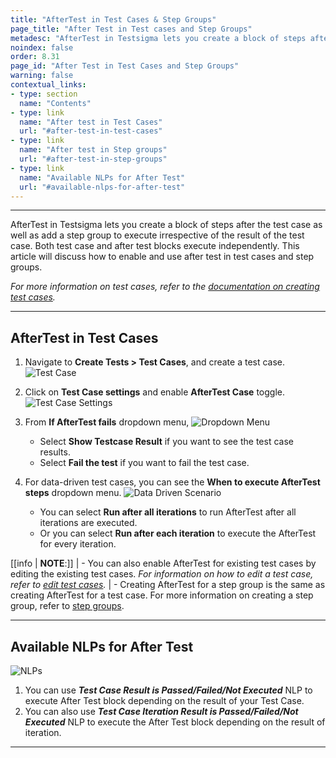 ```yaml
---
title: "AfterTest in Test Cases & Step Groups"
page_title: "After Test in Test cases and Step Groups"
metadesc: "AfterTest in Testsigma lets you create a block of steps after the test case as well as add a step group. Learn about AfterTest block in Testsigma"
noindex: false
order: 8.31
page_id: "After Test in Test Cases and Step Groups"
warning: false
contextual_links:
- type: section
  name: "Contents" 
- type: link
  name: "After test in Test Cases"
  url: "#after-test-in-test-cases"
- type: link
  name: "After test in Step groups"
  url: "#after-test-in-step-groups"
- type: link
  name: "Available NLPs for After Test"
  url: "#available-nlps-for-after-test"
---
```



---

AfterTest in Testsigma lets you create a block of steps after the test case as well as add a step group to execute irrespective of the result of the test case. Both test case and after test blocks execute independently. This article will discuss how to enable and use after test in test cases and step groups. 

*For more information on test cases, refer to the [documentation on creating test cases](https://testsigma.com/docs/test-cases/manage/add-edit-delete/).*


---


## **AfterTest in Test Cases**

1. Navigate to **Create Tests > Test Cases**, and create a test case. 
![Test Case](https://s3.amazonaws.com/static-docs.testsigma.com/new_images/projects/applications/atstnav.png)

2. Click on **Test Case settings** and enable **AfterTest Case** toggle.
![Test Case Settings](https://s3.amazonaws.com/static-docs.testsigma.com/new_images/projects/applications/atstctgl.png)

3.  From **If AfterTest fails** dropdown menu, 
![Dropdown Menu](https://s3.amazonaws.com/static-docs.testsigma.com/new_images/projects/applications/attciatf.png)
    - Select **Show Testcase Result** if you want to see the test case results.
    - Select **Fail the test** if you want to fail the test case.

4. For data-driven test cases, you can see the **When to execute AfterTest steps** dropdown menu. 
![Data Driven Scenario](https://s3.amazonaws.com/static-docs.testsigma.com/new_images/projects/applications/attcddtc.png)
    - You can select **Run after all iterations** to run AfterTest after all iterations are executed.
    - Or you can select **Run after each iteration** to execute the AfterTest for every iteration.


[[info | **NOTE**:]]
| - You can also enable AfterTest for existing test cases by editing the existing test cases. *For information on how to edit a test case, refer to [edit test cases](https://testsigma.com/docs/test-cases/manage/add-edit-delete/#edit-test-case).*
| - Creating AfterTest for a step group is the same as creating AfterTest for a test case. For more information on creating a step group, refer to [step groups](https://testsigma.com/docs/test-cases/step-types/step-group/).



---

## **Available NLPs for After Test**

![NLPs](https://s3.amazonaws.com/static-docs.testsigma.com/new_images/projects/applications/attcnlps.png)


1. You can use ***Test Case Result is Passed/Failed/Not Executed*** NLP to execute After Test block depending on the result of your Test Case.
2. You can also use ***Test Case Iteration Result is Passed/Failed/Not Executed*** NLP to execute the After Test block depending on the result of iteration.


---